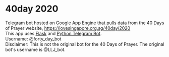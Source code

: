 # 40day 2020
Telegram bot hosted on Google App Engine that pulls data from the 40 Days of Prayer website, https://lovesingapore.org.sg/40day/2020  
This app uses [Flask](https://flask.palletsprojects.com/) and [Python Telegram Bot](https://python-telegram-bot.readthedocs.io/).\
Username: @forty_day_bot\
Disclaimer: This is not the original bot for the 40 Days of Prayer. The original bot's username is @LLJ_bot.